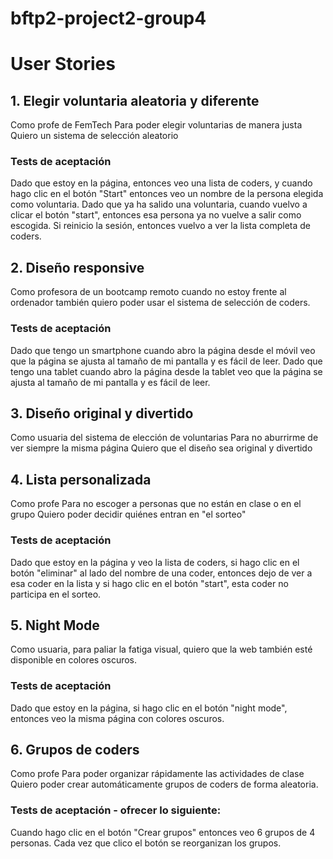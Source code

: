 # bftp2-project2-group4

# User Stories

## 1. Elegir voluntaria aleatoria y diferente
  Como profe de FemTech Para poder elegir voluntarias de manera justa Quiero un sistema de selección aleatorio 
### Tests de aceptación 
  Dado que estoy en la página, entonces veo una lista de coders, y cuando hago clic en el botón "Start" entonces veo un nombre de la persona elegida como voluntaria. Dado que ya ha salido una voluntaria, cuando vuelvo a clicar el botón "start", entonces esa persona ya no vuelve a salir como escogida. Si reinicio la sesión, entonces vuelvo a ver la lista completa de coders.

## 2. Diseño responsive
  Como profesora de un bootcamp remoto cuando no estoy frente al ordenador también quiero poder usar el sistema de selección de coders. 
### Tests de aceptación 
  Dado que tengo un smartphone cuando abro la página desde el móvil veo que la página se ajusta al tamaño de mi pantalla y es fácil de leer. Dado que tengo una tablet cuando abro la página desde la tablet veo que la página se ajusta al tamaño de mi pantalla y es fácil de leer.

## 3. Diseño original y divertido
  Como usuaria del sistema de elección de voluntarias Para no aburrirme de ver siempre la misma página Quiero que el diseño sea original y divertido

## 4. Lista personalizada
  Como profe Para no escoger a personas que no están en clase o en el grupo Quiero poder decidir quiénes entran en "el sorteo" 
### Tests de aceptación
  Dado que estoy en la página y veo la lista de coders, si hago clic en el botón "eliminar" al lado del nombre de una coder, entonces dejo de ver a esa coder en la lista y si hago clic en el botón "start", esta coder no participa en el sorteo.

## 5. Night Mode
  Como usuaria, para paliar la fatiga visual, quiero que la web también esté disponible en colores oscuros. 
### Tests de aceptación
  Dado que estoy en la página, si hago clic en el botón "night mode", entonces veo la misma página con colores oscuros.

## 6. Grupos de coders
  Como profe Para poder organizar rápidamente las actividades de clase Quiero poder crear automáticamente grupos de coders de forma aleatoria.
### Tests de aceptación - ofrecer lo siguiente:
  Cuando hago clic en el botón "Crear grupos" entonces veo 6 grupos de 4 personas. Cada vez que clico el botón se reorganizan los grupos.
